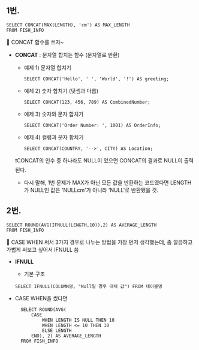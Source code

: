 ## 1번.
```
SELECT CONCAT(MAX(LENGTH), 'cm') AS MAX_LENGTH
FROM FISH_INFO
```

🐹 CONCAT 함수를 쓰자~

- **CONCAT** : 문자열 합치는 함수 (문자열로 반환)
    - 예제 1) 문자열 합치기
        ```
        SELECT CONCAT('Hello', ' ', 'World', '!') AS greeting;
        ```
    - 예제 2) 숫자 합치기 (덧셈과 다름)
        ```
        SELECT CONCAT(123, 456, 789) AS CombinedNumber;
        ```
    - 예제 3) 숫자와 문자 합치기
        ```
        SELECT CONCAT('Order Number: ', 1001) AS OrderInfo;
        ```

    - 예제 4) 컬럼과 문자 합치기
        ```
        SELECT CONCAT(COUNTRY, '-->', CITY) AS Location;
        ```

    ❗CONCAT의 인수 중 하나라도 NULL이 있으면 CONCAT의 결과로 NULL이 출력된다. 
    - 다시 말해, 1번 문제가 MAX가 아닌 모든 값을 반환하는 코드였다면 LENGTH가 NULL인 값은 'NULLcm'가 아니라 'NULL'로 반환됐을 것.


## 2번.
```
SELECT ROUND(AVG(IFNULL(LENGTH,10)),2) AS AVERAGE_LENGTH
FROM FISH_INFO
```

🐹 CASE WHEN 써서 3가지 경우로 나누는 방법을 가장 먼저 생각했는데, 좀 깔끔하고 가볍게 써보고 싶어서 IFNULL 씀

- **IFNULL**
    - 기본 구조
    ```
    SELECT IFNULL(COLUMN명, "Null일 경우 대체 값") FROM 테이블명
    ```

- CASE WHEN을 썼다면

        SELECT ROUND(AVG(
            CASE
                WHEN LENGTH IS NULL THEN 10
                WHEN LENGTH <= 10 THEN 10
                ELSE LENGTH
            END), 2) AS AVERAGE_LENGTH
        FROM FISH_INFO